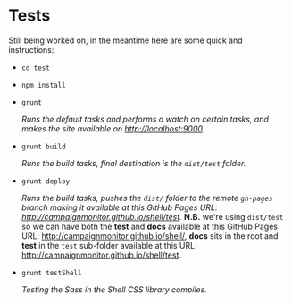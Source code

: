 # Tests

Still being worked on, in the meantime here are some quick and instructions:

- `cd test`

- `npm install`

- `grunt`

  *Runs the default tasks and performs a watch on certain tasks, and makes the site available on <http://localhost:9000>.*
- `grunt build`

  *Runs the build tasks, final destination is the `dist/test` folder.*
- `grunt deploy`

  *Runs the build tasks, pushes the `dist/` folder to the remote `gh-pages` branch making it available at this GitHub Pages URL: <http://campaignmonitor.github.io/shell/test>.*
  **N.B.** we're using `dist/test` so we can have both the **test** and **docs** available at this GitHub Pages URL: <http://campaignmonitor.github.io/shell/>, **docs** sits in the root and **test** in the `test` sub-folder available at this URL: <http://campaignmonitor.github.io/shell/test>.
- `grunt testShell`

  *Testing the Sass in the Shell CSS library compiles.*
